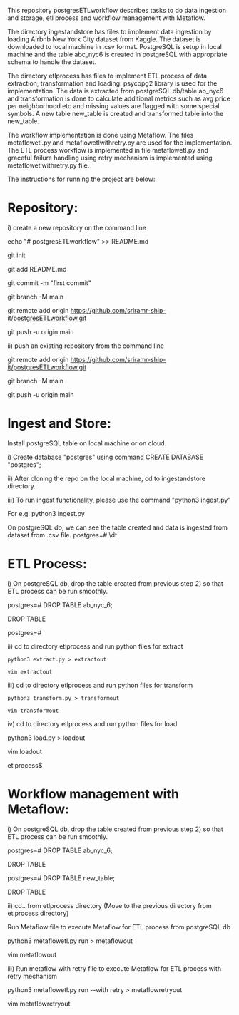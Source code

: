 This repository postgresETLworkflow describes tasks to do data ingestion and storage, etl process and workflow management with Metaflow.

The directory ingestandstore has files to implement data ingestion by loading Airbnb New York City dataset from Kaggle. The dataset is downloaded to local machine in .csv format. PostgreSQL is setup in local machine and the table abc_nyc6
is created in postgreSQL with appropriate schema to handle the dataset. 

The directory etlprocess has files to implement ETL process of data extraction, transformation and loading. psycopg2 library is used for the implementation. The data is extracted from postgreSQL db/table ab_nyc6 and transformation is done to 
calculate additional metrics such as avg price per neighborhood etc and missing values are flagged with some special symbols. A new table new_table is created and transformed table into the new_table. 

The workflow implementation is done using Metaflow. The files metaflowetl.py and metaflowetlwithretry.py are used for the implementation. The ETL process workflow is implemented in file metaflowetl.py and graceful failure handling using retry mechanism is implemented using metaflowetlwithretry.py file.

The instructions for running the project are below:

# Repository:

i) create a new repository on the command line

echo "# postgresETLworkflow" >> README.md

git init

git add README.md

git commit -m "first commit"

git branch -M main

git remote add origin https://github.com/sriramr-ship-it/postgresETLworkflow.git

git push -u origin main

ii) push an existing repository from the command line

git remote add origin https://github.com/sriramr-ship-it/postgresETLworkflow.git

git branch -M main

git push -u origin main

# Ingest and Store:

   Install postgreSQL table on local machine or on cloud.
   
i) Create database "postgres" using command CREATE DATABASE "postgres";

ii) After cloning the repo on the local machine, cd to ingestandstore directory.

iii) To run ingest functionality, please use the command "python3 ingest.py"

For e.g:
 python3 ingest.py 


On postgreSQL db, we can see the table created and data is ingested from dataset from .csv file.
postgres=# \dt



# ETL Process:

   i) On postgreSQL db, drop the table created from previous step 2) so that ETL process can be run smoothly.
   
   postgres=# DROP TABLE ab_nyc_6;
   
   DROP TABLE
   
   postgres=#

   ii) cd to directory etlprocess and run python files for extract
   
   
    python3 extract.py > extractout
    
    vim extractout

   iii) cd to directory etlprocess and run python files for transform
   
   
    python3 transform.py > transformout
    
    vim transformout

   iv) cd to directory etlprocess and run python files for load
   
   
   python3 load.py > loadout
   
   vim loadout 
   
   etlprocess$

# Workflow management with Metaflow:

   i) On postgreSQL db, drop the table created from previous step 2) so that ETL process can be run smoothly.
   
   postgres=# DROP TABLE ab_nyc_6;
   
   DROP TABLE
   
   postgres=# DROP TABLE new_table;
   
   DROP TABLE

   ii) cd.. from etlprocess directory (Move to the previous directory from etlprocess directory)
   
   Run Metaflow file to execute Metaflow for ETL process from postgreSQL db
   
   
   python3 metaflowetl.py run > metaflowout
   
   vim metaflowout 
    

   iii) Run metaflow with retry file to execute Metaflow for ETL process with retry mechanism
   
   
   python3 metaflowetl.py run --with retry > metaflowretryout
   
   vim metaflowretryout
   








